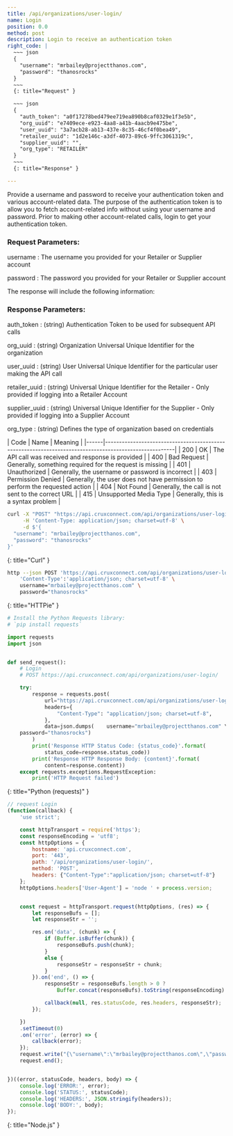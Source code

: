 ```yaml
---
title: /api/organizations/user-login/
name: Login
position: 0.0
method: post
description: Login to receive an authentication token
right_code: |
  ~~~ json
  {
    "username": "mrbailey@projectthanos.com",
    "password": "thanosrocks"
  }
  ~~~
  {: title="Request" }

  ~~~ json
  {
    "auth_token": "a0f17278bed479ee719ea890b8caf0329e1f3e5b",
    "org_uuid": "e7409ece-e923-4aa8-a41b-4aacb9e475be",
    "user_uuid": "3a7acb28-ab13-437e-8c35-46cf4f0bea49",
    "retailer_uuid": "1d2e146c-a3df-4073-89c6-9ffc3061319c",
    "supplier_uuid": "",
    "org_type": "RETAILER"
  }
  ~~~
  {: title="Response" }

---
```

Provide a username and password to receive your authentication token and various account-related data. The purpose of the authentication token is to allow you to fetch account-related info without using your username and password. Prior to making other account-related calls, login to get your authentication token.

### Request Parameters:

username
: The username you provided for your Retailer or Supplier account

password
: The password you provided for your Retailer or Supplier account

The response will include the following information:

### Response Parameters:

auth_token
: (string) Authentication Token to be used for subsequent API calls

org_uuid
: (string) Organization Universal Unique Identifier for the organization

user_uuid
: (string) User Universal Unique Identifier for the particular user making the API call

retailer_uuid
: (string) Universal Unique Identifier for the Retailer - Only provided if logging into a Retailer Account

supplier_uuid
: (string) Universal Unique Identifier for the Supplier - Only provided if logging into a Supplier Account

org_type
: (string) Defines the type of organization based on credentials

| Code | Name                   | Meaning                                                                      |
|------|-------------------------------------------------------------------------------------------------------|
| 200  | OK                     | The API call was received and response is provided                           |
| 400  | Bad Request            | Generally, something required for the request is missing                     |
| 401  | Unauthorized           | Generally, the username or password is incorrect                             |
| 403  | Permission Denied      | Generally, the user does not have permission to perform the requested action |
| 404  | Not Found              | Generally, the call is not sent to the correct URL                           |
| 415  | Unsupported Media Type | Generally, this is a syntax problem                                          |


~~~ bash
curl -X "POST" "https://api.cruxconnect.com/api/organizations/user-login/" \
     -H 'Content-Type: application/json; charset=utf-8' \
     -d $'{
  "username": "mrbailey@projectthanos.com",
  "password": "thanosrocks"
}'

~~~
{: title="Curl" }

~~~ bash
http --json POST 'https://api.cruxconnect.com/api/organizations/user-login/' \
    'Content-Type':'application/json; charset=utf-8' \
    username="mrbailey@projectthanos.com" \
    password="thanosrocks"

~~~
{: title="HTTPie" }

~~~ python
# Install the Python Requests library:
# `pip install requests`

import requests
import json


def send_request():
    # Login
    # POST https://api.cruxconnect.com/api/organizations/user-login/

    try:
        response = requests.post(
            url="https://api.cruxconnect.com/api/organizations/user-login/",
            headers={
                "Content-Type": "application/json; charset=utf-8",
            },
            data=json.dumps(    username="mrbailey@projectthanos.com" \
    password="thanosrocks")
        )
        print('Response HTTP Status Code: {status_code}'.format(
            status_code=response.status_code))
        print('Response HTTP Response Body: {content}'.format(
            content=response.content))
    except requests.exceptions.RequestException:
        print('HTTP Request failed')

~~~
{: title="Python (requests)" }

~~~ javascript
// request Login
(function(callback) {
    'use strict';

    const httpTransport = require('https');
    const responseEncoding = 'utf8';
    const httpOptions = {
        hostname: 'api.cruxconnect.com',
        port: '443',
        path: '/api/organizations/user-login/',
        method: 'POST',
        headers: {"Content-Type":"application/json; charset=utf-8"}
    };
    httpOptions.headers['User-Agent'] = 'node ' + process.version;


    const request = httpTransport.request(httpOptions, (res) => {
        let responseBufs = [];
        let responseStr = '';

        res.on('data', (chunk) => {
            if (Buffer.isBuffer(chunk)) {
                responseBufs.push(chunk);
            }
            else {
                responseStr = responseStr + chunk;
            }
        }).on('end', () => {
            responseStr = responseBufs.length > 0 ?
                Buffer.concat(responseBufs).toString(responseEncoding) : responseStr;

            callback(null, res.statusCode, res.headers, responseStr);
        });

    })
    .setTimeout(0)
    .on('error', (error) => {
        callback(error);
    });
    request.write("{\"username\":\"mrbailey@projectthanos.com\",\"password\":\"thanosrocks\"}")
    request.end();


})((error, statusCode, headers, body) => {
    console.log('ERROR:', error);
    console.log('STATUS:', statusCode);
    console.log('HEADERS:', JSON.stringify(headers));
    console.log('BODY:', body);
});

~~~
{: title="Node.js" }
